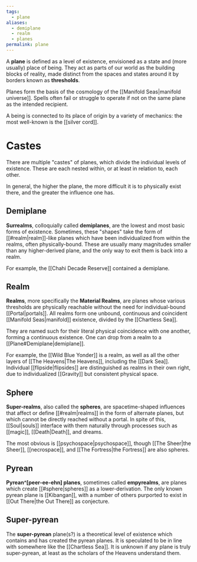 ```yaml
---
tags:
  - plane
aliases:
  - demiplane
  - realm
  - planes
permalink: plane
---
```

A **plane** is defined as a level of existence, envisioned as a state and (more usually) place of being. They act as parts of our world as the building blocks of reality, made distinct from the spaces and states around it by borders known as **thresholds**.

Planes form the basis of the cosmology of the [[Manifold Seas|manifold universe]]. Spells often fail or struggle to operate if not on the same plane as the intended recipient.

A being is connected to its place of origin by a variety of mechanics: the most well-known is the [[silver cord]].

# Castes
There are multiple "castes" of planes, which divide the individual levels of existence. These are each nested within, or at least in relation to, each other.

In general, the higher the plane, the more difficult it is to physically exist there, and the greater the influence one has.
## Demiplane
**Surrealms**, colloquially called **demiplanes**, are the lowest and most basic forms of existence. Sometimes, these "shapes" take the form of [[#realm|realm]]-like planes which have been individualized from within the realms, often physically-bound. These are usually many magnitudes smaller than any higher-derived plane, and the only way to exit them is back into a realm.

For example, the [[Chahi Decade Reserve]] contained a demiplane.

## Realm
**Realms**, more specifically the **Material Realms**, are planes whose various thresholds are physically reachable without the need for individual-bound [[Portal|portals]]. All realms form one unbound, continuous and coincident [[Manifold Seas|manifold]] existence, divided by the [[Chartless Sea]].

They are named such for their literal physical coincidence with one another, forming a continuous existence. One can drop from a realm to a [[Plane#Demiplane|demiplane]].

For example, the [[Wild Blue Yonder]] is a realm, as well as all the other layers of [[The Heavens|The Heavens]], including the [[Dark Sea]]. Individual [[flipside|flipsides]] are distinguished as realms in their own right, due to individualized [[Gravity]] but consistent physical space.

## Sphere
**Super-realms**, also called the **spheres**, are spacetime-shaped influences that affect or define [[#realm|realms]] in the form of alternate planes, but which cannot be directly reached without a portal. In spite of this, [[Soul|souls]] interface with them naturally through processes such as [[magic]], [[Death|Death]], and dreams.

The most obvious is [[psychospace|psychospace]], though [[The Sheer|the Sheer]], [[necrospace]], and [[The Fortress|the Fortress]] are also spheres.

## Pyrean
**Pyrean^[peer-ee-ehn] planes**, sometimes called **empyrealms**, are planes which create [[#sphere|spheres]] as a lower-derivation. The only known pyrean plane is [[Kibangan]], with a number of others purported to exist in [[Out There|the Out There]] as conjecture.

## Super-pyrean
The **super-pyrean** plane(s?) is a theoretical level of existence which contains and has created the pyrean planes. It is speculated to be in line with somewhere like the [[Chartless Sea]]. It is unknown if any plane is truly super-pyrean, at least as the scholars of the Heavens understand them.